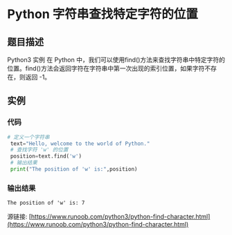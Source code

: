 # Python 字符串查找特定字符的位置

## 题目描述
Python3 实例
在 Python 中，我们可以使用find()方法来查找字符串中特定字符的位置。find()方法会返回字符在字符串中第一次出现的索引位置，如果字符不存在，则返回 -1。

## 实例
### 代码
```python
# 定义一个字符串
 text="Hello, welcome to the world of Python."
 # 查找字符 'w' 的位置
 position=text.find('w')
 # 输出结果
 print("The position of 'w' is:",position)
```
### 输出结果
```
The position of 'w' is: 7
```
源链接: [https://www.runoob.com/python3/python-find-character.html](https://www.runoob.com/python3/python-find-character.html)